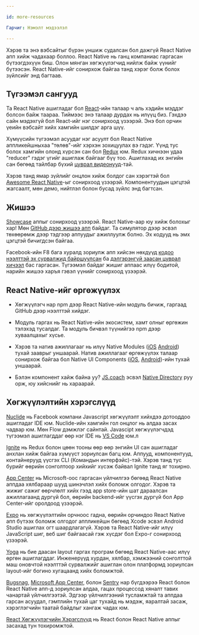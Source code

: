 ```yaml
---

id: more-resources

Гарчиг: Нэмэлт мэдээлэл

---
```




Хэрэв та энэ вэбсайтыг бүрэн уншиж судалсан бол дажгүй React Native апп хийж чадахаар боллоо. React Native нь ганц компаниас гаргасан бүтээгдэхүүн биш. Олон мянган хөгжүүлэгчид нийлж байж үүнийг бүтээсэн.  React Native-ийг сонирхож байгаа танд хэрэг болж болох зүйлсийг энд багтаав. 



## Түгээмэл сангууд 



Та React Native ашигладаг бол [React](https://facebook.github.io/react/)-ийн талаар ч аль хэдийн мэддэг болсон байж таараа. Тиймээс энэ талаар дурдах нь илүүц биз. Гэхдээ сайн мэдэхгүй бол React-ийг нэг сонирхоод үзээрэй. Энэ бол орчин үеийн вэбсайт хийх хамгийн шилдэг арга шүү. 



Хүмүүсийн түгээмэл асуудаг нэг асуулт бол React Native аппликейшныхаа "төлөв"-ийг хэрхэн зохицуулах вэ гэдэг. Үүнд тус болох хамгийн олонд хүрсэн сан бол [Redux](http://redux.js.org/) юм. Redux хичнээн удаа "reducer" гэдэг үгийг ашиглаж байгааг бүү тоо. Ашиглахад их энгийн сан бөгөөд тайлбар бүхий [цуврал видеонууд](https://egghead.io/courses/getting-started-with-redux)-тай.



Хэрэв танд ямар зүйлийг онцлон хийж болдог сан хэрэгтэй бол [Awesome React Native](http://www.awesome-react-native.com/)-ыг сонирхоод үзээрэй. Компонентуудын цэгцтэй жагсаалт, мөн демо, нийтлэл болон бусад зүйлс энд багтсан.



## Жишээ



[Showcase](/react-native/showcase.html) аппыг сонирхоод үзээрэй. React Native-аар юу хийж болохыг хар! Мөн [GitHub дээр жишээ апп](https://github.com/ReactNativeNews/React-Native-Apps) байдаг.  Та симулятор дээр эсвэл төхөөрөмж дээр тэдгээр аппуудыг ажиллуулж болно. Эх кодууд нь эмх цэгцтэй бичигдсэн байгаа. 



Facebook-ийн F8 бага хуралд зориулж апп хийсэн нөхдүүд [кодоо нээлттэй эх сурвалжид байршуулсан](https://github.com/fbsamples/f8app) ба [дэлгэрэнгүй заасан цуврал хичээл](http://makeitopen.com/) бас гаргасан. Түгээмэл байдаг жишиг аппаас илүү бодитой, нарийн жишээ харъя гэвэл үүнийг сонирхоод үзээрэй. 



## React Native-ийг өргөжүүлэх



- Хөгжүүлэгч нар npm дээр React Native-ийн модуль бичиж, гаргаад GitHub дээр нээлттэй хийдэг.

- Модуль гаргах нь React Native-ийн экосистем, хамт олныг өргөжин тэлэхэд тусалдаг. Та модуль бичвэл түүнийгээ npm дээр хуваалцахыг хүсье.

- Хэрэв та натив ажиллагааг нь илүү Native Modules ([iOS](native-modules-ios.md) [Android](native-modules-android.md)) тухай зааврыг уншаарай.  Натив ажиллагааг өргөжүүлэх талаар сонирхож байгаа бол Native UI Components ([iOS](native-components-ios.md), [Android](native-components-android.md))-ийн тухай уншаарай.

- Бэлэн компонент хайж байна уу? [JS.coach](https://js.coach/react-native) эсвэл [Native Directory](https://native.directory/) руу орж, юу хийснийг нь хараарай.



## Хөгжүүлэлтийн хэрэгслүүд 



[Nuclide](https://nuclide.io/) нь Facebook компани Javascript хөгжүүлэлт хийхдээ дотооддоо ашигладаг IDE юм. Nuclide-ийн хамгийн гол онцлог нь алдаа засах чадвар юм.  Мөн Flow дэмжлэг сайнтай. Javascipt хөгжүүлэгчдэд түгээмэл ашиглагддаг өөр нэг IDE нь [VS Code](https://code.visualstudio.com/) юм.л



[Ignite](https://github.com/infinitered/ignite) нь  Redux болон цөөн тооны өөр өөр энгийн UI сан ашигладаг анхлан хийж байгаа хүмүүст зориулсан багц юм. Аппууд, компонентууд, контайнерууд үүсгэх CLI (Командын интерфэйс)-тэй. Хэрэв танд тус бурийг өөрийн сонголтоор хийхийг хүсэж байвал Ignite танд яг тохирно. 



[App Center](https://appcenter.ms/) нь Microsoft-оос гаргасан үйлчилгээ бөгөөд React Native аппдаа хялбараар шууд шинэчлэл хийх боломж олгодог. Хэрэв та жижиг сажиг өөрчлөлт хийх гээд app store-ийн шат дараалсан ажиллагаанд дургүй бол, өөрийн backend-ийг үүсгэх дургүй бол App Center-ийг оролдоод үзээрэй. 



[Expo](https://docs.expo.io) нь хөгжүүлэлтийн орчноос гадна, өөрийн орчиндоо React Native апп бүтээх боломж олгодог аппликейшн бөгөөд Xcode эсвэл Android Studio ашиглах огт шаардлагагүй. Хэрэв та React Native-ийг илүү JavaScript шиг, веб шиг байгаасай гэж хүсдэг бол Expo-г сонирхоод үзээрэй. 



[Yoga](https://yogalayout.com/) нь бие даасан layout гаргах програм бөгөөд React Native-аас илүү өргөн ашиглагддаг. Инженерүүд хурдан, хялбар, хэмжээний сонголттой маш оновчтой нээлттэй сурвалжийг ашиглан олон платформд зориулсан layout-ийг богино хугацаанд хийх боломжтой. 



[Bugsnag](https://www.bugsnag.com/), [Microsoft App Center](https://appcenter.ms/), болон [Sentry](https://sentry.io/welcome/) нар бүгдээрээ React болон React Native апп-д зориулсан алдаа, гацах процессод хяналт тавих чанартай үйлчилгээтэй. Эдгээр үйлчилгээний тусламжтай та аппдаа гарсан асуудал, гэмтлийн тухай цаг тухайд нь мэдэж, яаралтай засаж, хэрэглэгчийн таатай байдлыг хангаж чадах юм. 



[React Хөгжүүлэгчийн Хэрэгслүүд](debugging.md#react-developer-tools) нь React болон React Native аппыг засахад тун тохиромжтой.

